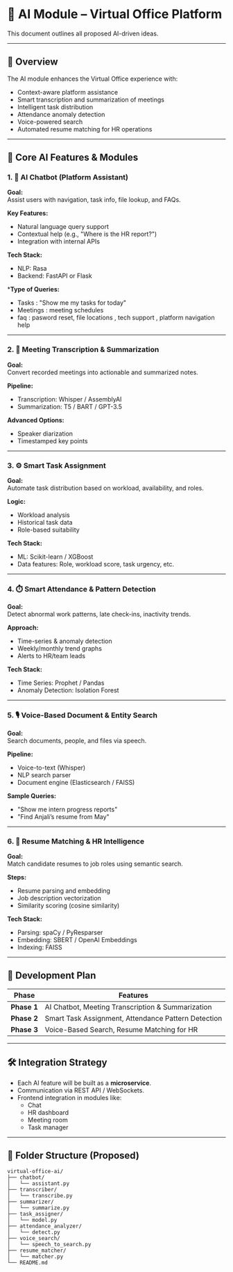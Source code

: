 # 🤖 AI Module – Virtual Office Platform


This document outlines all proposed AI-driven ideas.

---

## 📌 Overview

The AI module enhances the Virtual Office experience with:

- Context-aware platform assistance
- Smart transcription and summarization of meetings
- Intelligent task distribution
- Attendance anomaly detection
- Voice-powered search
- Automated resume matching for HR operations

---

## 🧩 Core AI Features & Modules

### 1. 🧠 AI Chatbot (Platform Assistant)

**Goal:**  
Assist users with navigation, task info, file lookup, and FAQs.

**Key Features:**
- Natural language query support
- Contextual help (e.g., "Where is the HR report?")
- Integration with internal APIs

**Tech Stack:**
- NLP: Rasa 
- Backend: FastAPI or Flask

***Type of Queries:**
- Tasks : "Show me my tasks for today"
- Meetings : meeting schedules
- faq : pasword reset, file locations , tech support , platform navigation help

---

### 2. 📝 Meeting Transcription & Summarization

**Goal:**  
Convert recorded meetings into actionable and summarized notes.

**Pipeline:**
- Transcription: Whisper / AssemblyAI
- Summarization: T5 / BART / GPT-3.5

**Advanced Options:**
- Speaker diarization
- Timestamped key points

---

### 3. ⚙️ Smart Task Assignment

**Goal:**  
Automate task distribution based on workload, availability, and roles.

**Logic:**
- Workload analysis
- Historical task data
- Role-based suitability

**Tech Stack:**
- ML: Scikit-learn / XGBoost
- Data features: Role, workload score, task urgency, etc.

---

### 4. ⏱️ Smart Attendance & Pattern Detection

**Goal:**  
Detect abnormal work patterns, late check-ins, inactivity trends.

**Approach:**
- Time-series & anomaly detection
- Weekly/monthly trend graphs
- Alerts to HR/team leads

**Tech Stack:**
- Time Series: Prophet / Pandas
- Anomaly Detection: Isolation Forest

---

### 5. 🎙 Voice-Based Document & Entity Search

**Goal:**  
Search documents, people, and files via speech.

**Pipeline:**
- Voice-to-text (Whisper)
- NLP search parser
- Document engine (Elasticsearch / FAISS)

**Sample Queries:**
- "Show me intern progress reports"
- "Find Anjali’s resume from May"

---

### 6. 📄 Resume Matching & HR Intelligence

**Goal:**  
Match candidate resumes to job roles using semantic search.

**Steps:**
- Resume parsing and embedding
- Job description vectorization
- Similarity scoring (cosine similarity)

**Tech Stack:**
- Parsing: spaCy / PyResparser
- Embedding: SBERT / OpenAI Embeddings
- Indexing: FAISS

---

## 🧪 Development Plan

| Phase | Features |
|-------|----------|
| **Phase 1** | AI Chatbot, Meeting Transcription & Summarization |
| **Phase 2** | Smart Task Assignment, Attendance Pattern Detection |
| **Phase 3** | Voice-Based Search, Resume Matching for HR |

---

## 🛠 Integration Strategy

- Each AI feature will be built as a **microservice**.
- Communication via REST API / WebSockets.
- Frontend integration in modules like:
  - Chat
  - HR dashboard
  - Meeting room
  - Task manager

---

## 📂 Folder Structure (Proposed)

```plaintext
virtual-office-ai/
├── chatbot/
│   └── assistant.py
├── transcriber/
│   └── transcribe.py
├── summarizer/
│   └── summarize.py
├── task_assigner/
│   └── model.py
├── attendance_analyzer/
│   └── detect.py
├── voice_search/
│   └── speech_to_search.py
├── resume_matcher/
│   └── matcher.py
└── README.md
